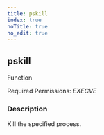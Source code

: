 ```yaml
---
title: pskill
index: true
noTitle: true
no_edit: true
---
```




<div class="vql_item"></div>


## pskill
<span class='vql_type pull-right page-header'>Function</span>


Required Permissions: 
<i class="linkcolour label pull-right label-success">EXECVE</i>

### Description

Kill the specified process.

